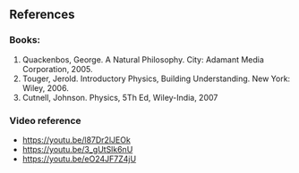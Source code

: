 ## References 


### Books:

1. Quackenbos, George. A Natural Philosophy. City: Adamant Media Corporation, 2005.
2. Touger, Jerold. Introductory Physics, Building Understanding. New York: Wiley, 2006.
3. Cutnell, Johnson. Physics, 5Th Ed, Wiley-India, 2007

### Video reference
- https://youtu.be/l87Dr2lJEOk
- https://youtu.be/3_gUtSlk6nU
- https://youtu.be/eO24JF7Z4jU
  
